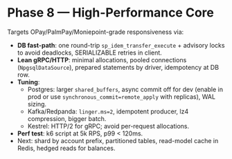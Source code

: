 # Phase 8 — High-Performance Core
Targets OPay/PalmPay/Moniepoint-grade responsiveness via:
- **DB fast-path**: one round-trip `sp_idem_transfer_execute` + advisory locks to avoid deadlocks, SERIALIZABLE retries in client.
- **Lean gRPC/HTTP**: minimal allocations, pooled connections (`NpgsqlDataSource`), prepared statements by driver, idempotency at DB row.
- **Tuning**:
  - Postgres: larger `shared_buffers`, async commit off for dev (enable in prod or use `synchronous_commit=remote_apply` with replicas), WAL sizing.
  - Kafka/Redpanda: `linger.ms=2`, idempotent producer, lz4 compression, bigger batch.
  - Kestrel: HTTP/2 for gRPC; avoid per-request allocations.
- **Perf test**: k6 script at 5k RPS, p99 < 120ms.
- Next: shard by account prefix, partitioned tables, read-model cache in Redis, hedged reads for balances.
